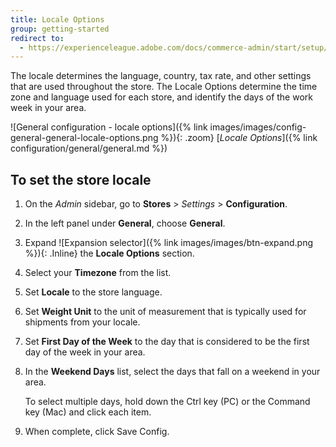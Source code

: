 ```yaml
---
title: Locale Options
group: getting-started
redirect to:
  - https://experienceleague.adobe.com/docs/commerce-admin/start/setup/store-details.html#locale-options
---
```


The locale determines the language, country, tax rate, and other settings that are used throughout the store. The Locale Options determine the time zone and language used for each store, and identify the days of the work week in your area.

![General configuration - locale options]({% link images/images/config-general-general-locale-options.png %}){: .zoom}
[_Locale Options_]({% link configuration/general/general.md %})

## To set the store locale

1. On the _Admin_ sidebar, go to **Stores** > _Settings_ > **Configuration**.

1. In the left panel under **General**, choose **General**.

1. Expand ![Expansion selector]({% link images/images/btn-expand.png %}){: .Inline} the **Locale Options** section.

1. Select your **Timezone** from the list.

1. Set **Locale** to the store language.

1. Set **Weight Unit** to the unit of measurement that is typically used for shipments from your locale.

1. Set **First Day of the Week** to the day that is considered to be the first day of the week in your area.

1. In the **Weekend Days** list, select the days that fall on a weekend in your area.

   To select multiple days, hold down the Ctrl key (PC) or the Command key (Mac) and click each item.

1. When complete, click <span class="btn">Save Config</span>.
